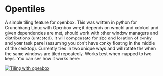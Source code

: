 Opentiles
=========

A simple tiling feature for openbox. 
This was written in python for Crunchbang Linux with Openbox wm; it depends on wmctrl and xdotool and given dependencies are met, should work with other window managers and distributions (untested).
It will compensate for size and location of conky and your task panel (assuming you don't have conky floating in the middle of the desktop).
Currently tiles in two unique ways and will rotate the when the same windows are tiled repeatedly. Works best when mapped to two keys.
You can see how it works here: 

<a href="http://mkerala.com/u/?pt=RMIH" title="Tiling with openbox" ><img src="http://mkerala.com/u/image.php?dt=RMIH" alt="Tiling with openbox" /></a>
